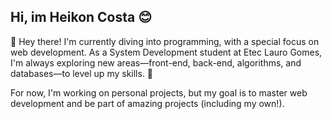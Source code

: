 ## Hi, im Heikon Costa 😊

👋 Hey there! I'm currently diving into programming, with a special focus on web development. As a System Development student at Etec Lauro Gomes, I'm always exploring new areas—front-end, back-end, algorithms, and databases—to level up my skills. 🚀

For now, I'm working on personal projects, but my goal is to master web development and be part of amazing projects (including my own!).
